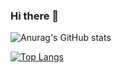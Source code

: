### Hi there 👋

<!--
**serhatmazlum/serhatmazlum** is a ✨ _special_ ✨ repository because its `README.md` (this file) appears on your GitHub profile.

Here are some ideas to get you started:

- 🔭 I’m currently working on ...
- 🌱 I’m currently learning ...
- 👯 I’m looking to collaborate on ...
- 🤔 I’m looking for help with ...
- 💬 Ask me about ...
- 📫 How to reach me: ...
- 😄 Pronouns: ...
- ⚡ Fun fact: ...
-->



![Anurag's GitHub stats](https://github-readme-stats.vercel.app/api?username=serhatmazlum&show_icons=true&theme=dracula)


[![Top Langs](https://github-readme-stats.vercel.app/api/top-langs/?username=serhatmazlum&layout=compact&theme=dracula)](https://github.com/anuraghazra/github-readme-stats)






